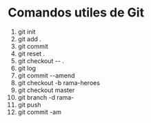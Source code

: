 # Comandos utiles de Git

1. git init
2. git add .
3. git commit
4. git reset .
5. git checkout -- .
6. git log 
7. git commit --amend
8. git checkout -b rama-heroes
9. git checkout master
10. git branch -d rama-
11. git push
12. git commit -am